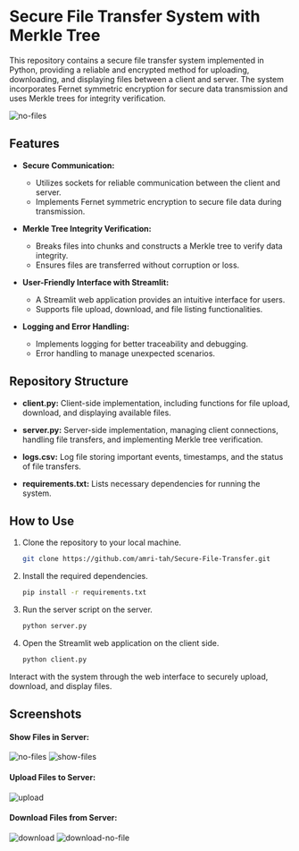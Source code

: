 # Secure File Transfer System with Merkle Tree

This repository contains a secure file transfer system implemented in Python, providing a reliable and encrypted method for uploading, downloading, and displaying files between a client and server. The system incorporates Fernet symmetric encryption for secure data transmission and uses Merkle trees for integrity verification.


![no-files](https://github.com/amri-tah/Secure-File-Transfer/assets/126688534/15184999-0a52-4a02-a0e7-4035588c9265)


## Features

- **Secure Communication:**
  - Utilizes sockets for reliable communication between the client and server.
  - Implements Fernet symmetric encryption to secure file data during transmission.

- **Merkle Tree Integrity Verification:**
  - Breaks files into chunks and constructs a Merkle tree to verify data integrity.
  - Ensures files are transferred without corruption or loss.

- **User-Friendly Interface with Streamlit:**
  - A Streamlit web application provides an intuitive interface for users.
  - Supports file upload, download, and file listing functionalities.

- **Logging and Error Handling:**
  - Implements logging for better traceability and debugging.
  - Error handling to manage unexpected scenarios.

## Repository Structure

- **client.py:** Client-side implementation, including functions for file upload, download, and displaying available files.
  
- **server.py:** Server-side implementation, managing client connections, handling file transfers, and implementing Merkle tree verification.

- **logs.csv:** Log file storing important events, timestamps, and the status of file transfers.

- **requirements.txt:** Lists necessary dependencies for running the system.

## How to Use

1. Clone the repository to your local machine.
   ```bash
   git clone https://github.com/amri-tah/Secure-File-Transfer.git
   ```

2. Install the required dependencies.
   ```bash
   pip install -r requirements.txt
   ```

3. Run the server script on the server.
   ```bash
   python server.py
   ```

4. Open the Streamlit web application on the client side.
   ```bash
   python client.py
   ```

Interact with the system through the web interface to securely upload, download, and display files.

## Screenshots

#### Show Files in Server:

![no-files](https://github.com/amri-tah/Secure-File-Transfer/assets/126688534/15184999-0a52-4a02-a0e7-4035588c9265)
![show-files](https://github.com/amri-tah/Secure-File-Transfer/assets/126688534/7f24d14e-9290-45cc-9615-1095c3a201bd)


#### Upload Files to Server:

![upload](https://github.com/amri-tah/Secure-File-Transfer/assets/126688534/8a68204a-a015-432c-a0dc-5c46bdbb14b6)

#### Download Files from Server:
![download](https://github.com/amri-tah/Secure-File-Transfer/assets/126688534/09c03509-4f0d-4679-b7b8-e7bede9f2ea6)
![download-no-file](https://github.com/amri-tah/Secure-File-Transfer/assets/126688534/4d92e36b-7b48-440b-974c-0fffbbf00842)

